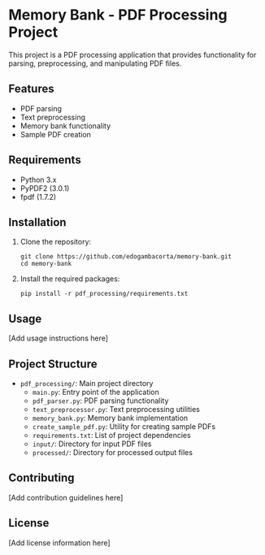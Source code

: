 # Memory Bank - PDF Processing Project

This project is a PDF processing application that provides functionality for parsing, preprocessing, and manipulating PDF files.

## Features

- PDF parsing
- Text preprocessing
- Memory bank functionality
- Sample PDF creation

## Requirements

- Python 3.x
- PyPDF2 (3.0.1)
- fpdf (1.7.2)

## Installation

1. Clone the repository:
   ```
   git clone https://github.com/edogambacorta/memory-bank.git
   cd memory-bank
   ```

2. Install the required packages:
   ```
   pip install -r pdf_processing/requirements.txt
   ```

## Usage

[Add usage instructions here]

## Project Structure

- `pdf_processing/`: Main project directory
  - `main.py`: Entry point of the application
  - `pdf_parser.py`: PDF parsing functionality
  - `text_preprocessor.py`: Text preprocessing utilities
  - `memory_bank.py`: Memory bank implementation
  - `create_sample_pdf.py`: Utility for creating sample PDFs
  - `requirements.txt`: List of project dependencies
  - `input/`: Directory for input PDF files
  - `processed/`: Directory for processed output files

## Contributing

[Add contribution guidelines here]

## License

[Add license information here]

